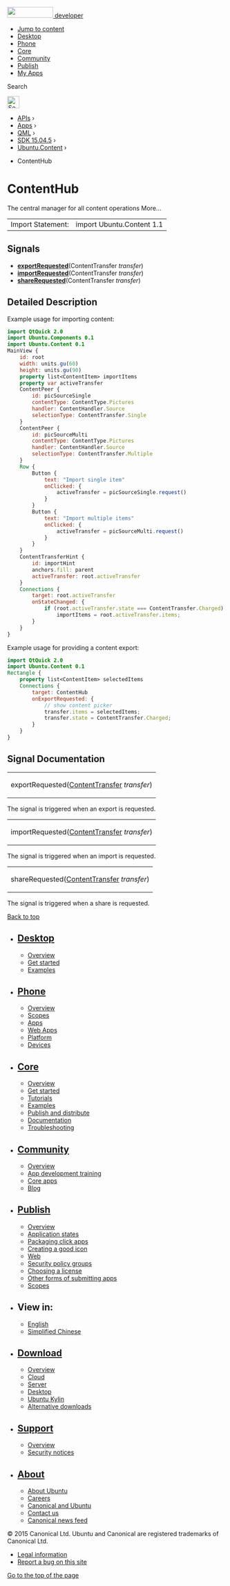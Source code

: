 <a href="https://developer.ubuntu.com/" class="logo-ubuntu"><img src="https://developer.ubuntu.com/assets/sites/ubuntu/latest/u/img/logos/logo-ubuntu-orange.svg" width="106" height="25" /> <span>developer</span></a>

-   [Jump to content](index.html#main-content)
-   [Desktop](https://developer.ubuntu.com/en/desktop/)
-   [Phone](https://developer.ubuntu.com/en/phone/)
-   [Core](https://developer.ubuntu.com/core)
-   [Community](https://developer.ubuntu.com/en/community/)
-   [Publish](https://developer.ubuntu.com/en/publish/)
-   [My Apps](https://myapps.developer.ubuntu.com/)

Search

<img src="https://developer.ubuntu.com/assets/sites/ubuntu/latest/u/img/search-white.svg" alt="Search" height="28" />

-   [APIs](../../../../index.html) ›
-   [Apps](../../../index.html) ›
-   [QML](../../index.html) ›
-   [SDK 15.04.5](../index.html) ›
-   [Ubuntu.Content](../Ubuntu.Content/index.html) ›

<!-- -->

-   ContentHub

ContentHub
==========

<span class="subtitle"></span>
The central manager for all content operations More...

|                   |                           |
|-------------------|---------------------------|
| Import Statement: | import Ubuntu.Content 1.1 |

<span id="signals"></span>
Signals
-------

-   ****[exportRequested](index.html#exportRequested-signal)****(ContentTransfer *transfer*)
-   ****[importRequested](index.html#importRequested-signal)****(ContentTransfer *transfer*)
-   ****[shareRequested](index.html#shareRequested-signal)****(ContentTransfer *transfer*)

<span id="details"></span>
Detailed Description
--------------------

Example usage for importing content:

``` qml
import QtQuick 2.0
import Ubuntu.Components 0.1
import Ubuntu.Content 0.1
MainView {
    id: root
    width: units.gu(60)
    height: units.gu(90)
    property list<ContentItem> importItems
    property var activeTransfer
    ContentPeer {
        id: picSourceSingle
        contentType: ContentType.Pictures
        handler: ContentHandler.Source
        selectionType: ContentTransfer.Single
    }
    ContentPeer {
        id: picSourceMulti
        contentType: ContentType.Pictures
        handler: ContentHandler.Source
        selectionType: ContentTransfer.Multiple
    }
    Row {
        Button {
            text: "Import single item"
            onClicked: {
                activeTransfer = picSourceSingle.request()
            }
        }
        Button {
            text: "Import multiple items"
            onClicked: {
                activeTransfer = picSourceMulti.request()
            }
        }
    }
    ContentTransferHint {
        id: importHint
        anchors.fill: parent
        activeTransfer: root.activeTransfer
    }
    Connections {
        target: root.activeTransfer
        onStateChanged: {
            if (root.activeTransfer.state === ContentTransfer.Charged)
                importItems = root.activeTransfer.items;
        }
    }
}
```

Example usage for providing a content export:

``` qml
import QtQuick 2.0
import Ubuntu.Content 0.1
Rectangle {
    property list<ContentItem> selectedItems
    Connections {
        target: ContentHub
        onExportRequested: {
            // show content picker
            transfer.items = selectedItems;
            transfer.state = ContentTransfer.Charged;
        }
    }
}
```

Signal Documentation
--------------------

<table>
<colgroup>
<col width="100%" />
</colgroup>
<tbody>
<tr class="odd">
<td><p><span id="exportRequested-signal"></span><span class="name">exportRequested</span>(<span class="type"><a href="../Ubuntu.Content.ContentTransfer/index.html">ContentTransfer</a></span> <em>transfer</em>)</p></td>
</tr>
</tbody>
</table>

The signal is triggered when an export is requested.

<table>
<colgroup>
<col width="100%" />
</colgroup>
<tbody>
<tr class="odd">
<td><p><span id="importRequested-signal"></span><span class="name">importRequested</span>(<span class="type"><a href="../Ubuntu.Content.ContentTransfer/index.html">ContentTransfer</a></span> <em>transfer</em>)</p></td>
</tr>
</tbody>
</table>

The signal is triggered when an import is requested.

<table>
<colgroup>
<col width="100%" />
</colgroup>
<tbody>
<tr class="odd">
<td><p><span id="shareRequested-signal"></span><span class="name">shareRequested</span>(<span class="type"><a href="../Ubuntu.Content.ContentTransfer/index.html">ContentTransfer</a></span> <em>transfer</em>)</p></td>
</tr>
</tbody>
</table>

The signal is triggered when a share is requested.

[Back to top](index.html#)

-   [Desktop](https://developer.ubuntu.com/en/desktop/)
    ---------------------------------------------------

    -   [Overview](https://developer.ubuntu.com/en/desktop/)
    -   [Get started](http://snapcraft.io/?utm_source=developer.ubuntu.com&utm_medium=devportal&utm_term=snaps%20snapcraft%20desktop&utm_content=menu&utm_campaign=duc_snappers)
    -   [Examples](https://github.com/ubuntu/snappy-playpen)

-   [Phone](https://developer.ubuntu.com/en/phone/)
    -----------------------------------------------

    -   [Overview](https://developer.ubuntu.com/en/phone/)
    -   [Scopes](https://developer.ubuntu.com/en/phone/scopes/)
    -   [Apps](https://developer.ubuntu.com/en/phone/apps/)
    -   [Web Apps](https://developer.ubuntu.com/en/phone/web/)
    -   [Platform](https://developer.ubuntu.com/en/phone/platform/)
    -   [Devices](https://developer.ubuntu.com/en/phone/devices/)

-   [Core](https://developer.ubuntu.com/core)
    -----------------------------------------

    -   [Overview](https://developer.ubuntu.com/core)
    -   [Get started](https://developer.ubuntu.com/core/get-started)
    -   [Tutorials](https://developer.ubuntu.com/core/tutorials)
    -   [Examples](https://developer.ubuntu.com/core/examples)
    -   [Publish and distribute](https://developer.ubuntu.com/core/publish-and-distribute)
    -   [Documentation](https://developer.ubuntu.com/core/documentation)
    -   [Troubleshooting](https://developer.ubuntu.com/core/troubleshooting)

-   [Community](https://developer.ubuntu.com/en/community/)
    -------------------------------------------------------

    -   [Overview](https://developer.ubuntu.com/en/community/)
    -   [App development training](https://developer.ubuntu.com/en/community/training/)
    -   [Core apps](https://developer.ubuntu.com/en/community/core-apps/)
    -   [Blog](https://developer.ubuntu.com/en/community/blog/)

-   [Publish](https://developer.ubuntu.com/en/publish/)
    ---------------------------------------------------

    -   [Overview](https://developer.ubuntu.com/en/publish/)
    -   [Application states](https://developer.ubuntu.com/en/publish/application-states/)
    -   [Packaging click apps](https://developer.ubuntu.com/en/publish/packaging-click-apps/)
    -   [Creating a good icon](https://developer.ubuntu.com/en/publish/creating-a-good-icon/)
    -   [Web](https://developer.ubuntu.com/en/publish/web/)
    -   [Security policy groups](https://developer.ubuntu.com/en/publish/security-policy-groups/)
    -   [Choosing a license](https://developer.ubuntu.com/en/publish/choosing-a-license/)
    -   [Other forms of submitting apps](https://developer.ubuntu.com/en/publish/other-forms-of-submitting-apps/)
    -   [Scopes](https://developer.ubuntu.com/en/publish/scopes/)

-   View in:
    --------

    -   [English](index.html "Change to language: English")
    -   [Simplified Chinese](index.html "Change to language: Simplified Chinese")

-   [Download](http://ubuntu.com/download/)
    ---------------------------------------

    -   [Overview](http://ubuntu.com/download)
    -   [Cloud](http://ubuntu.com/download/cloud)
    -   [Server](http://ubuntu.com/download/server)
    -   [Desktop](http://ubuntu.com/download/desktop)
    -   [Ubuntu Kylin](http://ubuntu.com/download/ubuntu-kylin)
    -   [Alternative downloads](http://ubuntu.com/download/alternative-downloads)

-   [Support](http://ubuntu.com/support/)
    -------------------------------------

    -   [Overview](http://ubuntu.com/support)
    -   [Security notices](http://www.ubuntu.com/usn/)

-   [About](http://ubuntu.com/about/)
    ---------------------------------

    -   [About Ubuntu](http://ubuntu.com/about/about-ubuntu)
    -   [Careers](http://www.canonical.com/careers)
    -   [Canonical and Ubuntu](http://ubuntu.com/about/canonical-and-ubuntu)
    -   [Contact us](http://ubuntu.com/about/contact-us)
    -   [Canonical news feed](http://insights.ubuntu.com/feed/)

© 2015 Canonical Ltd. Ubuntu and Canonical are registered trademarks of Canonical Ltd.

-   [Legal information](http://www.ubuntu.com/legal)
-   [Report a bug on this site](https://bugs.launchpad.net/developer-ubuntu-com/)

<span class="accessibility-aid">[Go to the top of the page](index.html#)</span>
